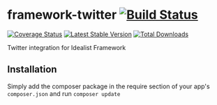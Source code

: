 framework-twitter [![Build Status](https://travis-ci.org/idealistsoft/framework-twitter.png?branch=master)](https://travis-ci.org/idealistsoft/framework-twitter)
====================

[![Coverage Status](https://coveralls.io/repos/idealistsoft/framework-twitter/badge.png)](https://coveralls.io/r/idealistsoft/framework-twitter) [![Latest Stable Version](https://poser.pugx.org/idealistsoft/framework-twitter/v/stable.png)](https://packagist.org/packages/idealistsoft/framework-twitter)
[![Total Downloads](https://poser.pugx.org/idealistsoft/framework-twitter/downloads.png)](https://packagist.org/packages/idealistsoft/framework-twitter)

Twitter integration for Idealist Framework

## Installation

Simply add the composer package in the require section of your app's `composer.json` and run `composer update`